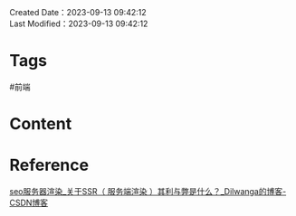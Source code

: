 Created Date：2023-09-13 09:42:12  
Last Modified：2023-09-13 09:42:12

# Tags

#前端

# Content

# Reference

[seo服务器渲染\_关于SSR（ 服务端渲染 ）其利与弊是什么？\_Dilwanga的博客-CSDN博客](https://blog.csdn.net/weixin_42177768/article/details/113317070)
